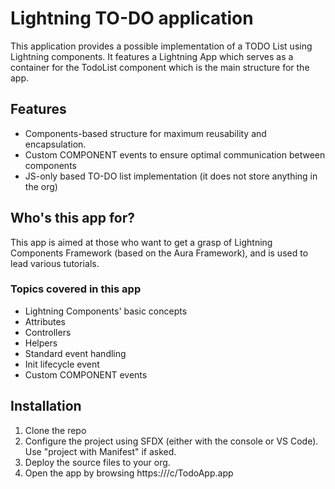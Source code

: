# Lightning TO-DO application

This application provides a possible implementation of a TODO List using 
Lightning components. It features a Lightning App which serves as a container for the TodoList component which is the main structure for the app. 

## Features

* Components-based structure for maximum reusability and encapsulation.
* Custom COMPONENT events to ensure optimal communication between components 
* JS-only based TO-DO list implementation (it does not store anything in the org)

## Who's this app for?

This app is aimed at those who want to get a grasp of Lightning Components Framework (based on the Aura Framework), and is used to lead various tutorials.

### Topics covered in this app

* Lightning Components' basic concepts
* Attributes
* Controllers
* Helpers
* Standard event handling
* Init lifecycle event
* Custom COMPONENT events

## Installation

1. Clone the repo
2. Configure the project using SFDX (either with the console or VS Code). Use "project with Manifest" if asked.
3. Deploy the source files to your org.
4. Open the app by browsing https://<your-orgs-domain>/c/TodoApp.app


